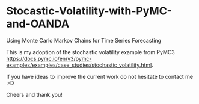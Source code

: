 # Stocastic-Volatility-with-PyMC-and-OANDA
Using Monte Carlo Markov Chains for Time Series Forecasting 

This is my adoption of the stochastic volatility example from PyMC3 https://docs.pymc.io/en/v3/pymc-examples/examples/case_studies/stochastic_volatility.html. 

If you have ideas to improve the current work do not hesitate to contact me :-D

Cheers and thank you!
